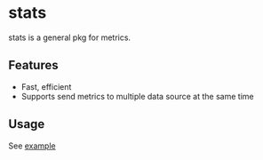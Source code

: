 # stats

stats is a general pkg for metrics.

## Features

- Fast, efficient
- Supports send metrics to multiple data source at the same time

## Usage

See [example](./example/store_test.go)
